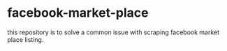 # facebook-market-place
this repository is to solve a common issue with scraping facebook market place listing.
